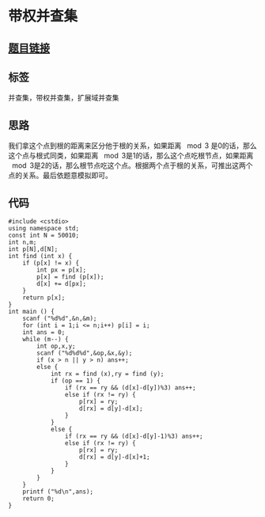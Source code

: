 # 带权并查集
## [题目链接](https://www.acwing.com/problem/content/242/)

## 标签
并查集，带权并查集，扩展域并查集

## 思路
我们拿这个点到根的距离来区分他于根的关系，如果距离 $\mod 3$ 是$0$的话，那么这个点与根式同类，如果距离 $\mod 3$是$1$的话，那么这个点吃根节点，如果距离 $\mod 3$是$2$的话，那么根节点吃这个点。根据两个点于根的关系，可推出这两个点的关系。最后依题意模拟即可。


## 代码
```
#include <cstdio>
using namespace std;
const int N = 50010;
int n,m;
int p[N],d[N];
int find (int x) {
	if (p[x] != x) {
		int px = p[x];
		p[x] = find (p[x]);
		d[x] += d[px];
	}
	return p[x];
}
int main () {
	scanf ("%d%d",&n,&m);
	for (int i = 1;i <= n;i++) p[i] = i;
	int ans = 0;
	while (m--) {
		int op,x,y;
		scanf ("%d%d%d",&op,&x,&y);
		if (x > n || y > n) ans++;
		else {
			int rx = find (x),ry = find (y);
			if (op == 1) {
				if (rx == ry && (d[x]-d[y])%3) ans++;
				else if (rx != ry) {
					p[rx] = ry;
					d[rx] = d[y]-d[x];
				}
			}
			else {
				if (rx == ry && (d[x]-d[y]-1)%3) ans++;
				else if (rx != ry) {
					p[rx] = ry;
					d[rx] = d[y]-d[x]+1;
				}
			}
		}
	}
	printf ("%d\n",ans);
    return 0;
}
```